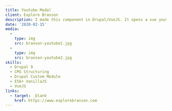 ```yaml
---
title: Youtube Modal
client: Explore Branson
description: I made this component in Drupal/VueJS. It opens a vue youtube component inside a custom modal. And uses the youtube player api to do its own progress tracking.
date: '2020-02-15'
media:
  -
    type: img
    src: branson-youtube1.jpg
  -
    type: img
    src: branson-youtube2.jpg
skills:
  - Drupal 9
  - CMS Structuring
  - Drupal Custom Module
  - ES6+ VanillaJS
  - VueJS
links:
  - target: _blank
    href: https://www.explorebranson.com
---
```


